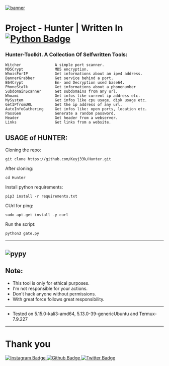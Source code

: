 <a href="https://github.com/Keyj33k/Hunter/archive/refs/heads/main.zip"><img src="https://github.com/Keyj33k/profiles/blob/main/profile/HunteR(2).png?raw=true" alt="banner"/></a>

# Project - Hunter | Written In <a href="https://www.python.org/"><img src="https://img.shields.io/badge/python-3670A0?style=for-the-badge&logo=python&logoColor=ffdd54" alt="Python Badge"/></a>

### Hunter-Toolkit. A Collection Of Selfwritten Tools:
```
Witcher               A simple port scanner.
MD5Crypt              MD5 encryption.
WhoisForIP            Get informations about an ipv4 address.
BannerGrabber         Get service behind a port.
B64Crypt              En- and Decryption used base64.
PhoneStalk            Get informations about a phonenumber
SubdomainScanner      Get subdomains from any url.
Whoami                Get infos like current ip address etc.
MySystem              Get infos like cpu usage, disk usage etc.
GetIPfromURL          Get the ip address of any url.
AutoInfoGathering     Get infos like: open ports, location etc.
PassGen               Generate a random password.
Header                Get header from a webserver.
Links                 Get links from a website.
```

USAGE of HUNTER:
-------------------------------------------------------------------

Cloning the repo:
```
git clone https://github.com/Keyj33k/Hunter.git
```
After cloning:
```
cd Hunter
```
Install python requirements:
```
pip3 install -r requirements.txt
```
CUrl for ping:
```
sudo apt-get install -y curl 
```
Run the script:
```
python3 gate.py
```
---
![pypy](https://raw.githubusercontent.com/Keyj33k/profiles/main/profile/pypy.jpeg)
---
Note:
--------------------------
- This tool is only for ethical purposes. 
- I'm not responsible for your actions. 
- Don't hack anyone without permissions.
- With great force follows great responsibility.

---
  
- Tested on 5.15.0-kali3-amd64, 5.13.0-39-genericUbuntu and Termux-7.9.227
  
---

# Thank you
<div id="badges">
  <a href="https://www.instagram.com/keyjeek/">
    <img src="https://img.shields.io/badge/instagram-%23E4405F.svg?style=for-the-badge&logo=Instagram&logoColor=white" alt="Instagram Badge"/>
  </a>
  <a href="https://github.com/Keyj33k">
    <img src="https://img.shields.io/badge/github-%23121011.svg?style=for-the-badge&logo=github&logoColor=white" alt="Github Badge"/>
  </a>
  <a href="https://twitter.com/keyjeek">
    <img src="https://img.shields.io/badge/Twitter-blue?style=for-the-badge&logo=twitter&logoColor=white" alt="Twitter Badge"/>
  </a>
</div>
